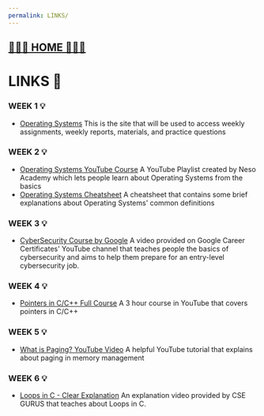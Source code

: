 ```yaml
---
permalink: LINKS/
---
```


## [ 👨🏻‍💻 HOME 👩🏻‍💻](../)

# LINKS 🔗

### WEEK 1 💡
* [Operating Systems](https://os.vlsm.org/)
  This is the site that will be used to access weekly assignments, weekly reports, materials, and practice questions
### WEEK 2 💡
* [Operating Systems YouTube Course](https://www.youtube.com/watch?v=vBURTt97EkA&list=PLBlnK6fEyqRiVhbXDGLXDk_OQAeuVcp2O)
  A YouTube Playlist created by Neso Academy which lets people learn about Operating Systems from the basics
* [Operating Systems Cheatsheet](https://github.com/Gauraviitkgp/Math-IITKGP-Resources/blob/master/Operating%20Systems%20Cheat%20Sheet.pdf)
  A cheatsheet that contains some brief explanations about Operating Systems' common definitions
### WEEK 3 💡
* [CyberSecurity Course by Google](https://www.youtube.com/watch?v=_DVVNOGYtmU)
  A video provided on Google Career Certificates' YouTube channel that teaches people the basics of cybersecurity and aims to help them prepare for an entry-level cybersecurity job.
### WEEK 4 💡
* [Pointers in C/C++ Full Course](https://www.youtube.com/watch?v=zuegQmMdy8M)
  A 3 hour course in YouTube that covers pointers in C/C++
### WEEK 5 💡
* [What is Paging? YouTube Video](https://www.youtube.com/watch?v=6c-mOFZwP_8)
  A helpful YouTube tutorial that explains about paging in memory management
### WEEK 6 💡
* [Loops in C - Clear Explanation](https://www.youtube.com/watch?v=mkuFtOB721w)
  An explanation video provided by CSE GURUS that teaches about Loops in C.



